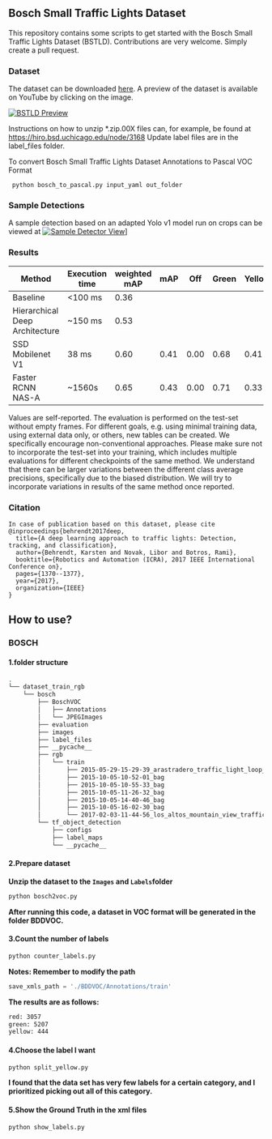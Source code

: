 ## Bosch Small Traffic Lights Dataset

This repository contains some scripts to get started with the Bosch Small Traffic Lights Dataset (BSTLD).
Contributions are very welcome. Simply create a pull request.

### Dataset
The dataset can be downloaded [here](https://hci.iwr.uni-heidelberg.de/node/6132). A preview of the dataset is available on YouTube by clicking on the image.

[![BSTLD Preview](https://github.com/bosch-ros-pkg/bstld/blob/master/images/dataset_sample.jpg)](https://youtu.be/P7j6XFmImAg)

Instructions on how to unzip *.zip.00X files can, for example, be found at https://hiro.bsd.uchicago.edu/node/3168
Update label files are in the label_files folder.

To convert Bosch Small Traffic Lights Dataset Annotations to Pascal VOC
Format

```
 python bosch_to_pascal.py input_yaml out_folder
```

### Sample Detections

A sample detection based on an adapted Yolo v1 model run on crops can be viewed at
[![Sample Detector View](https://github.com/bosch-ros-pkg/bstld/blob/master/images/yolo_detection_sample.jpg)](https://youtu.be/EztVEj2KnXk)]

### Results

| Method | Execution time | weighted mAP | mAP | Off | Green | Yellow | Red | External data | Link |
| ------ | -------------- | ------------ | --- | --- | ----- | ------ | --- | ------------- | ---- |
| Baseline | <100 ms | 0.36 |  |  |  |  |  | no |https://ieeexplore.ieee.org/document/7989163/|
| Hierarchical Deep Architecture | ~150 ms | 0.53 |  |  |  |  |  | no | https://arxiv.org/abs/1806.07987 |
| SSD Mobilenet V1 | 38 ms | 0.60 | 0.41 | 0.00 | 0.68 | 0.41 | 0.55 | no | https://github.com/bosch-ros-pkg/bstld/blob/master/tf_object_detection/configs/ssd_mobilenet_v1.config |
| Faster RCNN NAS-A | ~1560s | 0.65 | 0.43 | 0.00 |  0.71  | 0.33 | 0.66 | no | https://github.com/bosch-ros-pkg/bstld/blob/master/tf_object_detection/configs/faster_rcnn_nas.config  |

Values are self-reported. The evaluation is performed on the test-set without empty frames. For different goals, e.g. using minimal training data, using external data only, or others, new tables can be created. We specifically encourage non-conventional approaches.
Please make sure not to incorporate the test-set into your training, which includes multiple evaluations for different checkpoints of the same method. We understand that there can be larger variations between the different class average precisions, specifically due to the biased distribution. We will try to incorporate variations in results of the same method once reported.

### Citation
```
In case of publication based on this dataset, please cite
@inproceedings{behrendt2017deep,
  title={A deep learning approach to traffic lights: Detection, tracking, and classification},
  author={Behrendt, Karsten and Novak, Libor and Botros, Rami},
  booktitle={Robotics and Automation (ICRA), 2017 IEEE International Conference on},
  pages={1370--1377},
  year={2017},
  organization={IEEE}
}
```



## How to use?

### BOSCH

#### 1.folder structure

```bash
.
└── dataset_train_rgb
    └── bosch
        ├── BoschVOC
        │   ├── Annotations
        │   └── JPEGImages
        ├── evaluation
        ├── images
        ├── label_files
        ├── __pycache__
        ├── rgb
        │   └── train
        │       ├── 2015-05-29-15-29-39_arastradero_traffic_light_loop_bag
        │       ├── 2015-10-05-10-52-01_bag
        │       ├── 2015-10-05-10-55-33_bag
        │       ├── 2015-10-05-11-26-32_bag
        │       ├── 2015-10-05-14-40-46_bag
        │       ├── 2015-10-05-16-02-30_bag
        │       └── 2017-02-03-11-44-56_los_altos_mountain_view_traffic_lights_bag
        └── tf_object_detection
            ├── configs
            ├── label_maps
            └── __pycache__
```



#### 2.Prepare dataset

**Unzip the dataset to the ``Images`` and ``Labels``folder**

```bash
python bosch2voc.py
```

**After running this code, a dataset in VOC format will be generated in the folder BDDVOC.**

#### 3.Count the number of labels

```bash
python counter_labels.py
```

**Notes: Remember to modify the path**

```python
save_xmls_path = './BDDVOC/Annotations/train'
```

**The results are as follows:**

```bash
red: 3057
green: 5207
yellow: 444
```

#### 4.Choose the label I want

```bash
python split_yellow.py
```

**I found that the data set has very few labels for a certain category, and I prioritized picking out all of this category.**

#### 5.Show the Ground Truth in the  xml files

```bash
python show_labels.py
```
